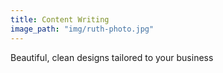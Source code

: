```yaml
---
title: Content Writing
image_path: "img/ruth-photo.jpg"
---
```


Beautiful, clean designs tailored to your business